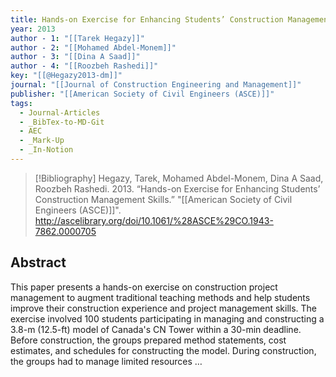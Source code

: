 ```yaml
---
title: Hands-on Exercise for Enhancing Students’ Construction Management Skills
year: 2013
author - 1: "[[Tarek Hegazy]]"
author - 2: "[[Mohamed Abdel-Monem]]"
author - 3: "[[Dina A Saad]]"
author - 4: "[[Roozbeh Rashedi]]"
key: "[[@Hegazy2013-dm]]"
journal: "[[Journal of Construction Engineering and Management]]"
publisher: "[[American Society of Civil Engineers (ASCE)]]"
tags:
  - Journal-Articles
  - _BibTex-to-MD-Git
  - AEC
  - _Mark-Up
  - _In-Notion
---
```


> [!Bibliography]
> Hegazy, Tarek, Mohamed Abdel-Monem, Dina A Saad, Roozbeh Rashedi. 2013. “Hands-on Exercise for Enhancing Students’ Construction Management Skills.” "[[American Society of Civil Engineers (ASCE)]]". http://ascelibrary.org/doi/10.1061/%28ASCE%29CO.1943-7862.0000705

## Abstract
This paper presents a hands-on exercise on construction project management to augment traditional teaching methods and help students improve their construction experience and project management skills. The exercise involved 100 students participating in managing and constructing a 3.8-m (12.5-ft) model of Canada's CN Tower within a 30-min deadline. Before construction, the groups prepared method statements, cost estimates, and schedules for constructing the model. During construction, the groups had to manage limited resources …
